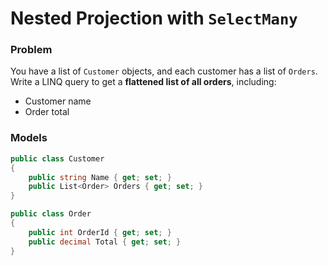 # Nested Projection with `SelectMany`

### Problem

You have a list of `Customer` objects, and each customer has a list of `Orders`.  
Write a LINQ query to get a **flattened list of all orders**, including:

- Customer name  
- Order total  


### Models

```csharp
public class Customer
{
    public string Name { get; set; }
    public List<Order> Orders { get; set; }
}

public class Order
{
    public int OrderId { get; set; }
    public decimal Total { get; set; }
}
